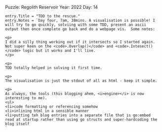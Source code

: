 Puzzle: Regolith Reservoir
Year: 2022
Day: 14

	entry.Title = "TDD to the rescue."
	entry.Notes = `Day four, 7am, 38mins. A visualisation is possible! I will try to go quickly, solviing with some TDD, present an ascii output then once complete go back and do a webpage vis.  Some notes:

	<p>
	I did a silly thing working out if it intersects so I started again. Not super keen on the <code>.Overlap()</code> and <code>.Intesect()</code> logic but it works and I'll live.
	</p>

	<p>
	TDD totally helped in solving it first time.
	
	<p>
	The visualisation is just the stdout of all as html - keep it simple.

	<p>
	As always, the tools (this blogging ahem, <i>engine></i> is now interesting to me).
	<ul>
	<li>code formatting or referencing somehow
	<li>inlining html in a sensible manner
	<li>putting teh blog entries into a separate file that is go:embed read at startup rather than using go structs and super-hardcoding the blog itself
	`

